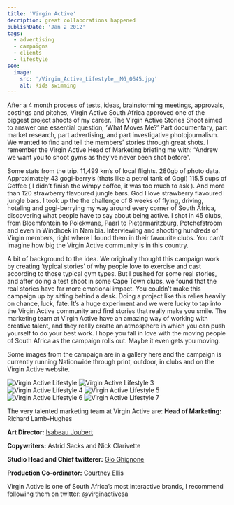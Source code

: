 ```yaml
---
title: 'Virgin Active'
decription: great collaborations happened
publishDate: 'Jan 2 2012'
tags:
  - advertising
  - campaigns
  - clients
  - lifestyle
seo:
  image:
    src: '/Virgin_Active_Lifestyle__MG_0645.jpg'
    alt: Kids swimming
---
```


After a 4 month process of tests, ideas, brainstorming meetings, approvals, costings and pitches, Virgin Active South Africa approved one of the biggest project shoots of my career. The Virgin Active Stories Shoot aimed to answer one essential question, ‘What Moves Me?’ Part documentary, part market research, part advertising, and part investigative photojournalism. We wanted to find and tell the members’ stories through great shots. I remember the Virgin Active Head of Marketing briefing me with: “Andrew we want you to shoot gyms as they’ve never been shot before”.

Some stats from the trip. 11,499 km’s of local flights. 280gb of photo data. Approximately 43 gogi-berry’s (thats like a petrol tank of Gogi) 115.5 cups of Coffee ( I didn’t finish the wimpy coffee, it was too much to ask ). And more than 120 strawberry flavoured jungle bars. God I love strawberry flavoured jungle bars. I took up the the challenge of 8 weeks of flying, driving, hoteling and gogi-berrying my way around every corner of South Africa, discovering what people have to say about being active. I shot in 45 clubs, from Bloemfontein to Polekwane, Paarl to Pietermaritzburg, Potchefstroom and even in Windhoek in Namibia. Interviewing and shooting hundreds of Virgin members, right where I found them in their favourite clubs. You can’t imagine how big the Virgin Active community is in this country.

A bit of background to the idea. We originally thought this campaign work by creating ‘typical stories’ of why people love to exercise and cast according to those typical gym types. But I pushed for some real stories, and after doing a test shoot in some Cape Town clubs, we found that the real stories have far more emotional impact. You couldn’t make this campaign up by sitting behind a desk. Doing a project like this relies heavily on chance, luck, fate. It’s a huge experiment and we were lucky to tap into the Virgin Active community and find stories that really make you smile. The marketing team at Virgin Active have an amazing way of working with creative talent, and they really create an atmosphere in which you can push yourself to do your best work. I hope you fall in love with the moving people of South Africa as the campaign rolls out. Maybe it even gets you moving.

Some images from the campaign are in a gallery here and the campaign is currently running Nationwide through print, outdoor, in clubs and on the Virgin Active website.

![Virgin Active Lifestyle](/Virgin_Active_Lifestyle__MG_0645.jpg)
![Virgin Active Lifestyle 3](/Virgin_Active_Lifestyle_IMG_1306_color.jpg)
![Virgin Active Lifestyle 4](/Virgin_Active_Lifestyle_IMG_2352.jpg)
![Virgin Active Lifestyle 5](/Virgin_Active_Lifestyle_IMG_4014.jpg)
![Virgin Active Lifestyle 6](/Virgin_Active_Lifestyle_IMG_7359.jpg)
![Virgin Active Lifestyle 7](/IMG_2674.jpg)

The very talented marketing team at Virgin Active are:
**Head of Marketing:** Richard Lamb-Hughes

**Art Director:** [Isabeau Joubert](https://twitter.com/isabeaujoubert)

**Copywriters:** Astrid Sacks and Nick Clarivette

**Studio Head and Chief twitterer:** [Gio Ghignone](https://twitter.com/GioGhignone)

**Production Co-ordinator:** [Courtney Ellis](https://twitter.com/courtneyaellis)

Virgin Active is one of South Africa’s most interactive brands, I recommend following them on twitter: @virginactivesa